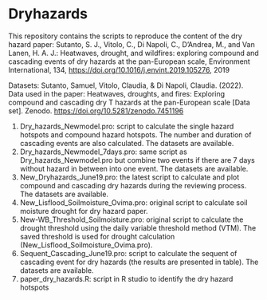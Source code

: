 # Dryhazards
This repository contains the scripts to reproduce the content of the dry hazard paper: 
Sutanto, S. J., Vitolo, C., Di Napoli, C., D’Andrea, M., and Van Lanen, H. A. J.: Heatwaves, drought, and wildfires: exploring compound and cascading events of dry hazards at the pan-European scale, Environment International, 134, https://doi.org/10.1016/j.envint.2019.105276, 2019

Datasets: 
Sutanto, Samuel, Vitolo, Claudia, & Di Napoli, Claudia. (2022). Data used in the paper: Heatwaves, droughts, and fires: Exploring compound and cascading dry T hazards at the pan-European scale [Data set]. Zenodo. https://doi.org/10.5281/zenodo.7451196

1. Dry_hazards_Newmodel.pro: script to calculate the single hazard hotspots and compound hazard hotspots. The number and duration of cascading events are also calculated. The datasets are available.
2. Dry_hazards_Newmodel_7days.pro: same script as Dry_hazards_Newmodel.pro but combine two events if there are 7 days without hazard in between into one event. The datasets are available.
3. New_Dryhazards_June19.pro: the latest script to calculate and plot compound and cascading dry hazards during the reviewing process. The datasets are available.
4. New_Lisflood_Soilmoisture_Ovima.pro: original script to calculate soil moisture drought for dry hazard paper.
5. New-WB_Threshold_Soilmoisture.pro: original script to calculate the drought threshold using the daily variable threshold method (VTM). The saved threshold is used for drought calculation (New_Lisflood_Soilmoisture_Ovima.pro). 
6. Sequent_Cascading_June19.pro: script to calculate the sequent of cascading event for dry hazards (the results are presented in table). The datasets are available.
7. paper_dry_hazards.R: script in R studio to identify the dry hazard hotspots
